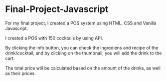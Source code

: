 # Final-Project-Javascript

For my final project, I created a POS system using HTML, CSS and Vanilla Javascript.

I created a POS with 150 cocktails by using API.

By clicking the info button, you can check the ingrediens and recipe of the drink/cocktail, and by clicking on the thumbnail, you will add the drink to the cart.

The total price will be calculated based on the amount of the drinks, as well as their prices. 
